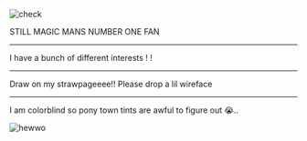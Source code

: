 ![check](https://static.wikia.nocookie.net/no-i-am-not-a-human/images/0/04/Check.gif/revision/latest/scale-to-width-down/600?cb=20250619035911)

STILL MAGIC MANS NUMBER ONE FAN
- ------------------------------------------------------------------------------------------------------
I have a bunch of different interests ! !
- ------------------------------------------------------------------------------------------------------
Draw on my strawpageeee!! Please drop a lil wireface 
- ------------------------------------------------------------------------------------------------------
I am colorblind so pony town tints are awful to figure out 😭..

![hewwo](https://clan.fastly.steamstatic.com/images//45183347/e346098b5229dde4835d5829d97fa15760c2edb1.gif)

